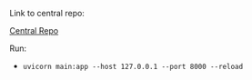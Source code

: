 Link to central repo:

[Central Repo](https://github.com/mollymachin/astro-app)

Run:
- `uvicorn main:app --host 127.0.0.1 --port 8000 --reload`